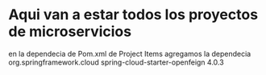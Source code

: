 ﻿# Aqui van a estar todos los proyectos de microservicios

en la dependecia de Pom.xml de Project Items agregamos la dependecia
        <dependency>
            <groupId>org.springframework.cloud</groupId>
            <artifactId>spring-cloud-starter-openfeign</artifactId>
            <version>4.0.3</version>
        </dependency>

        
